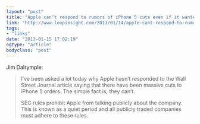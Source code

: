 ```yaml
---
layout: "post"
title: "Apple can’t respond to rumors of iPhone 5 cuts even if it wanted to"
link: "http://www.loopinsight.com/2013/01/14/apple-cant-respond-to-rumors-of-iphone-5-cuts-even-if-it-wanted-to/"
tags: 
- "links"
date: "2013-01-15 17:02:19"
ogtype: "article"
bodyclass: "post"
---
```


Jim Dalrymple:

> I’ve been asked a lot today why Apple hasn’t responded to the Wall Street Journal article saying that there have been massive cuts to iPhone 5 orders. The simple fact is, they can’t.
> 
> SEC rules prohibit Apple from talking publicly about the company. This is known as a quiet period and all publicly traded companies must adhere to these rules.